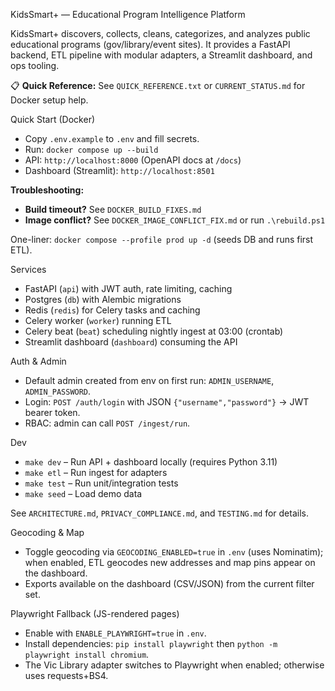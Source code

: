 KidsSmart+ — Educational Program Intelligence Platform

KidsSmart+ discovers, collects, cleans, categorizes, and analyzes public educational programs (gov/library/event sites). It provides a FastAPI backend, ETL pipeline with modular adapters, a Streamlit dashboard, and ops tooling.

📋 **Quick Reference:** See `QUICK_REFERENCE.txt` or `CURRENT_STATUS.md` for Docker setup help.

Quick Start (Docker)
- Copy `.env.example` to `.env` and fill secrets.
- Run: `docker compose up --build`
- API: `http://localhost:8000` (OpenAPI docs at `/docs`)
- Dashboard (Streamlit): `http://localhost:8501`

**Troubleshooting:**
- **Build timeout?** See `DOCKER_BUILD_FIXES.md`
- **Image conflict?** See `DOCKER_IMAGE_CONFLICT_FIX.md` or run `.\rebuild.ps1`

One-liner: `docker compose --profile prod up -d` (seeds DB and runs first ETL).

Services
- FastAPI (`api`) with JWT auth, rate limiting, caching
- Postgres (`db`) with Alembic migrations
- Redis (`redis`) for Celery tasks and caching
- Celery worker (`worker`) running ETL
- Celery beat (`beat`) scheduling nightly ingest at 03:00 (crontab)
- Streamlit dashboard (`dashboard`) consuming the API

Auth & Admin
- Default admin created from env on first run: `ADMIN_USERNAME`, `ADMIN_PASSWORD`.
- Login: `POST /auth/login` with JSON `{"username","password"}` → JWT bearer token.
- RBAC: admin can call `POST /ingest/run`.

Dev
- `make dev` – Run API + dashboard locally (requires Python 3.11)
- `make etl` – Run ingest for adapters
- `make test` – Run unit/integration tests
- `make seed` – Load demo data

See `ARCHITECTURE.md`, `PRIVACY_COMPLIANCE.md`, and `TESTING.md` for details.

Geocoding & Map
- Toggle geocoding via `GEOCODING_ENABLED=true` in `.env` (uses Nominatim); when enabled, ETL geocodes new addresses and map pins appear on the dashboard.
- Exports available on the dashboard (CSV/JSON) from the current filter set.

Playwright Fallback (JS-rendered pages)
- Enable with `ENABLE_PLAYWRIGHT=true` in `.env`.
- Install dependencies: `pip install playwright` then `python -m playwright install chromium`.
- The Vic Library adapter switches to Playwright when enabled; otherwise uses requests+BS4.
